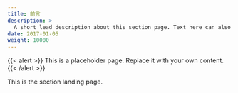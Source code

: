 ```yaml
---
title: 前言
description: >
  A short lead description about this section page. Text here can also be **bold** or _italic_ and can even be split over multiple paragraphs.
date: 2017-01-05
weight: 10000
---
```


{{< alert >}}
This is a placeholder page. Replace it with your own content.
{{< /alert >}}

This is the section landing page.
